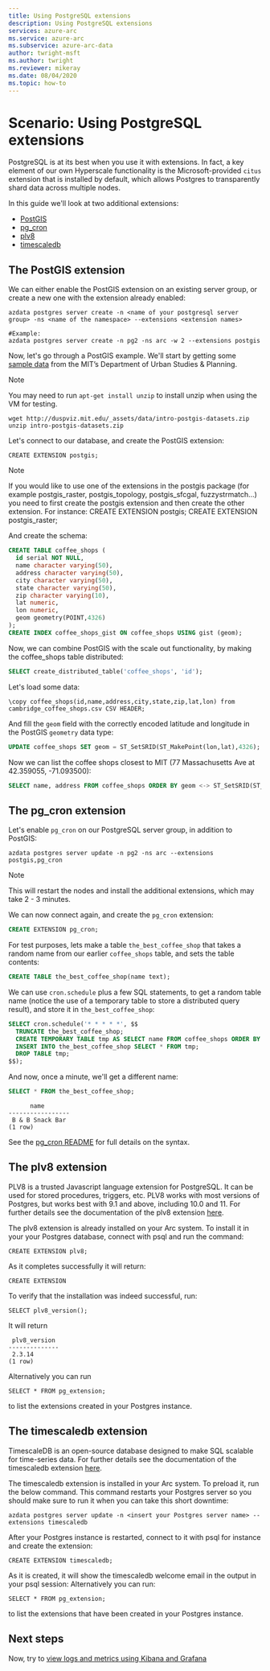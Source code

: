 ```yaml
---
title: Using PostgreSQL extensions
description: Using PostgreSQL extensions
services: azure-arc
ms.service: azure-arc
ms.subservice: azure-arc-data
author: twright-msft
ms.author: twright
ms.reviewer: mikeray
ms.date: 08/04/2020
ms.topic: how-to
---
```


# Scenario: Using PostgreSQL extensions

PostgreSQL is at its best when you use it with extensions. In fact, a key element of our own Hyperscale functionality is the Microsoft-provided `citus` extension that is installed by default, which allows Postgres to transparently shard data across multiple nodes.

In this guide we'll look at two additional extensions:

- [PostGIS](https://postgis.net/)
- [pg_cron](https://github.com/citusdata/pg_cron)
- [plv8](https://plv8.github.io/#plv8)
- [timescaledb](https://github.com/timescale/timescaledb)

## The PostGIS extension

We can either enable the PostGIS extension on an existing server group, or create a new one with the extension already enabled:

```terminal
azdata postgres server create -n <name of your postgresql server group> -ns <name of the namespace> --extensions <extension names>

#Example:
azdata postgres server create -n pg2 -ns arc -w 2 --extensions postgis
```

Now, let's go through a PostGIS example. We'll start by getting some [sample data](http://duspviz.mit.edu/tutorials/intro-postgis/) from the MIT’s Department of Urban Studies & Planning. 

> [!NOTE]
> You may need to run `apt-get install unzip` to install unzip when using the VM for testing.

```terminal
wget http://duspviz.mit.edu/_assets/data/intro-postgis-datasets.zip
unzip intro-postgis-datasets.zip
```

Let's connect to our database, and create the PostGIS extension:

```terminal
CREATE EXTENSION postgis;
```

> [!NOTE]
> If you would like to use one of the extensions in the postgis package (for example postgis_raster, postgis_topology, postgis_sfcgal, fuzzystrmatch...) you need to first create the postgis extension and then create the other extension. For instance: CREATE EXTENSION postgis; CREATE EXTENSION postgis_raster;

And create the schema:

```sql
CREATE TABLE coffee_shops (
  id serial NOT NULL,
  name character varying(50),
  address character varying(50),
  city character varying(50),
  state character varying(50),
  zip character varying(10),
  lat numeric,
  lon numeric,
  geom geometry(POINT,4326)
);
CREATE INDEX coffee_shops_gist ON coffee_shops USING gist (geom);
```

Now, we can combine PostGIS with the scale out functionality, by making the coffee_shops table distributed:

```sql
SELECT create_distributed_table('coffee_shops', 'id');
```

Let's load some data:

```terminal
\copy coffee_shops(id,name,address,city,state,zip,lat,lon) from cambridge_coffee_shops.csv CSV HEADER;
```

And fill the `geom` field with the correctly encoded latitude and longitude in the PostGIS `geometry` data type:

```sql
UPDATE coffee_shops SET geom = ST_SetSRID(ST_MakePoint(lon,lat),4326);
```

Now we can list the coffee shops closest to MIT (77 Massachusetts Ave at 42.359055, -71.093500):

```sql
SELECT name, address FROM coffee_shops ORDER BY geom <-> ST_SetSRID(ST_MakePoint(-71.093500,42.359055),4326);
```

## The pg_cron extension

Let's enable `pg_cron` on our PostgreSQL server group, in addition to PostGIS:

```terminal
azdata postgres server update -n pg2 -ns arc --extensions postgis,pg_cron
```

> [!NOTE]
> This will restart the nodes and install the additional extensions, which may take 2 - 3 minutes.

We can now connect again, and create the `pg_cron` extension:

```sql
CREATE EXTENSION pg_cron;
```

For test purposes, lets make a table `the_best_coffee_shop` that takes a random name from our earlier `coffee_shops` table, and sets the table contents:

```sql
CREATE TABLE the_best_coffee_shop(name text);
```

We can use `cron.schedule` plus a few SQL statements, to get a random table name (notice the use of a temporary table to store a distributed query result), and store it in `the_best_coffee_shop`:

```sql
SELECT cron.schedule('* * * * *', $$
  TRUNCATE the_best_coffee_shop;
  CREATE TEMPORARY TABLE tmp AS SELECT name FROM coffee_shops ORDER BY random() LIMIT 1;
  INSERT INTO the_best_coffee_shop SELECT * FROM tmp;
  DROP TABLE tmp;
$$);
```

And now, once a minute, we'll get a different name:

```sql
SELECT * FROM the_best_coffee_shop;
```

```terminal
      name
-----------------
 B & B Snack Bar
(1 row)
```

See the [pg_cron README](https://github.com/citusdata/pg_cron) for full details on the syntax.

## The plv8 extension

PLV8 is a trusted Javascript language extension for PostgreSQL. It can be used for stored procedures, triggers, etc. 
PLV8 works with most versions of Postgres, but works best with 9.1 and above, including 10.0 and 11. For further details see the documentation of the plv8 extension [here](https://plv8.github.io/#plv8).

The plv8 extension is already installed on your Arc system. To install it in your your Postgres database, connect with psql and run the command:

```terminal
CREATE EXTENSION plv8;
```

As it completes successfully it will return:

```terminal
CREATE EXTENSION
```

To verify that the installation was indeed successful, run:

```terminal
SELECT plv8_version();
```

It will return

```terminal
 plv8_version
--------------
 2.3.14
(1 row)
```

Alternatively you can run

```terminal
SELECT * FROM pg_extension;
```

to list the extensions created in your Postgres instance.

## The timescaledb extension

TimescaleDB is an open-source database designed to make SQL scalable for time-series data. For further details see the documentation of the timescaledb extension [here](https://github.com/timescale/timescaledb).

The timescaledb extension is installed in your Arc system. To preload it, run the below command. This command restarts your Postgres server so you should make sure to run it when you can take this short downtime:

```terminal
azdata postgres server update -n <insert your Postgres server name> --extensions timescaledb
```

After your Postgres instance is restarted, connect to it with psql for instance and create the extension:

```terminal
CREATE EXTENSION timescaledb;
```

As it is created, it will show the timescaledb welcome email in the output in your psql session:
Alternatively you can run:

```terminal
SELECT * FROM pg_extension;
```

to list the extensions that have been created in your Postgres instance.

## Next steps

Now, try to [view logs and metrics using Kibana and Grafana](monitor-grafana-kibana.md)
